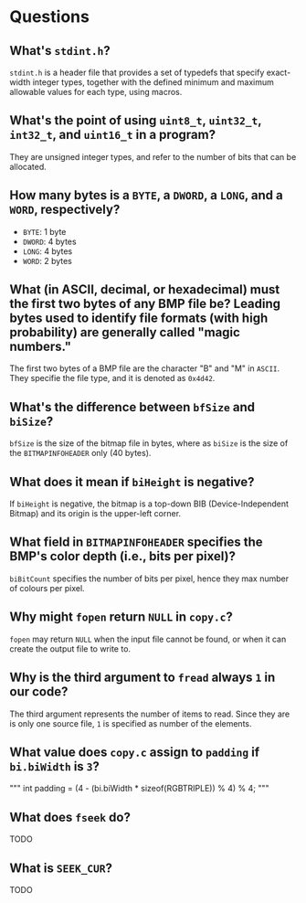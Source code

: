 # Questions

## What's `stdint.h`?

`stdint.h` is a header file that provides a set of typedefs that specify exact-width integer types, together with the defined minimum and maximum allowable values for each type, using macros.

## What's the point of using `uint8_t`, `uint32_t`, `int32_t`, and `uint16_t` in a program?

They are unsigned integer types, and refer to the number of bits that can be allocated.

## How many bytes is a `BYTE`, a `DWORD`, a `LONG`, and a `WORD`, respectively?

* `BYTE`:  1 byte
* `DWORD`: 4 bytes
* `LONG`:  4 bytes
* `WORD`:  2 bytes

## What (in ASCII, decimal, or hexadecimal) must the first two bytes of any BMP file be? Leading bytes used to identify file formats (with high probability) are generally called "magic numbers."

The first two bytes of a BMP file are the character "B" and "M" in `ASCII`. They specifie the file type, and it is denoted as `0x4d42`.

## What's the difference between `bfSize` and `biSize`?

`bfSize` is the size of the bitmap file in bytes, where as `biSize` is the size of the `BITMAPINFOHEADER` only (40 bytes).

## What does it mean if `biHeight` is negative?

If `biHeight` is negative, the bitmap is a top-down BIB (Device-Independent Bitmap) and its origin is the upper-left corner.

## What field in `BITMAPINFOHEADER` specifies the BMP's color depth (i.e., bits per pixel)?

`biBitCount` specifies the number of bits per pixel, hence they max number of colours per pixel.

## Why might `fopen` return `NULL` in `copy.c`?

`fopen` may return `NULL` when the input file cannot be found, or when it can create the output file to write to.

## Why is the third argument to `fread` always `1` in our code?

The third argument represents the number of items to read. Since they are is only one source file, `1` is specified as number of the elements.

## What value does `copy.c` assign to `padding` if `bi.biWidth` is `3`?

"""
int padding = (4 - (bi.biWidth * sizeof(RGBTRIPLE)) % 4) % 4;
"""

## What does `fseek` do?

TODO

## What is `SEEK_CUR`?

TODO
